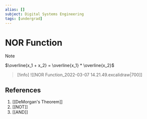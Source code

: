 ```yaml
---
alias: []
subject: Digital Systems Engineering
tags: [undergrad]
---
```

# NOR Function

> [!note]
> $\overline{x_1 + x_2} = \overline{x_1} * \overline{x_2}$

> [!info]
> ![[NOR Function_2022-03-07 14.21.49.excalidraw|700]]
## References
1. [[DeMorgan's Theorem]]
2. [[NOT]]
3. [[AND]]